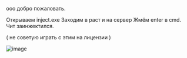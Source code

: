 ооо добро пожаловать.

Открываем inject.exe
Заходим в раст и на сервер
Жмём enter в cmd.
Чит заинжектился.

( не советую играть с этим на лицензии )

![image](https://user-images.githubusercontent.com/57631903/164292924-2b724e2d-efcb-4c5a-b5c0-f3405f19732a.png)
